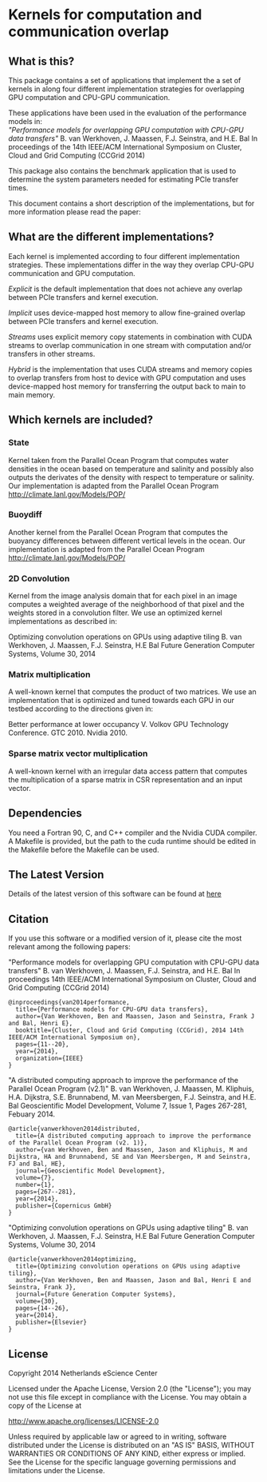 # Kernels for computation and communication overlap


## What is this?

This package contains a set of applications that implement the a set of
kernels in along four different implementation strategies for overlapping
GPU computation and CPU-GPU communication.

These applications have been used in the evaluation of the performance models
in:  
*"Performance models for overlapping GPU computation with CPU-GPU data transfers"*
B. van Werkhoven, J. Maassen, F.J. Seinstra, and H.E. Bal
In proceedings of the 14th IEEE/ACM International Symposium on Cluster, Cloud and Grid Computing (CCGrid 2014)

This package also contains the benchmark application that is used to
determine the system parameters needed for estimating PCIe transfer times.

This document contains a short description of the implementations, but
for more information please read the paper:

## What are the different implementations?

Each kernel is implemented according to four different implementation
strategies. These implementations differ in the way they overlap CPU-GPU
communication and GPU computation.

*Explicit* is the default implementation that does not achieve any overlap
between PCIe transfers and kernel execution.

*Implicit* uses device-mapped host memory to allow fine-grained overlap
between PCIe transfers and kernel execution.

*Streams* uses explicit memory copy statements in combination with CUDA
streams to overlap communication in one stream with computation and/or
transfers in other streams.

*Hybrid* is the implementation that uses CUDA streams and memory copies
to overlap transfers from host to device with GPU computation and uses
device-mapped host memory for transferring the output back to main to
main memory.


## Which kernels are included?

### State
Kernel taken from the Parallel Ocean Program that computes water
densities in the ocean based on temperature and salinity and possibly
also outputs the derivates of the density with respect to temperature
or salinity. Our implementation is adapted from the Parallel Ocean Program
http://climate.lanl.gov/Models/POP/

### Buoydiff
Another kernel from the Parallel Ocean Program that computes
the buoyancy differences between different vertical levels in the ocean.
Our implementation is adapted from the Parallel Ocean Program
http://climate.lanl.gov/Models/POP/

### 2D Convolution
Kernel from the image analysis domain that for each
pixel in an image computes a weighted average of the neighborhood of
that pixel and the weights stored in a convolution filter.
We use an optimized kernel implementations as described in:

Optimizing convolution operations on GPUs using adaptive tiling
B. van Werkhoven, J. Maassen, F.J. Seinstra, H.E Bal
Future Generation Computer Systems, Volume 30, 2014

### Matrix multiplication
A well-known kernel that computes the product of two matrices. We use
an implementation that is optimized and tuned towards each GPU in our
testbed according to the directions given in:

Better performance at lower occupancy
V. Volkov
GPU Technology Conference. GTC 2010. Nvidia 2010.

### Sparse matrix vector multiplication
A well-known kernel with an irregular data access pattern that computes
the multiplication of a sparse matrix in CSR representation and an
input vector.

## Dependencies

You need a Fortran 90, C, and C++ compiler and the Nvidia CUDA compiler.
A Makefile is provided, but the path to the cuda runtime should be
edited in the Makefile before the Makefile can be used.

## The Latest Version

Details of the latest version of this software can be found at [here](https://github.com/NLeSC/com-com-kernels)

## Citation

If you use this software or a modified version of it, please cite the
most relevant among the following papers:

"Performance models for overlapping GPU computation with CPU-GPU data transfers"
B. van Werkhoven, J. Maassen, F.J. Seinstra, and H.E. Bal
In proceedings 14th IEEE/ACM International Symposium on Cluster, Cloud and Grid Computing (CCGrid 2014)

```
@inproceedings{van2014performance,
  title={Performance models for CPU-GPU data transfers},
  author={Van Werkhoven, Ben and Maassen, Jason and Seinstra, Frank J and Bal, Henri E},
  booktitle={Cluster, Cloud and Grid Computing (CCGrid), 2014 14th IEEE/ACM International Symposium on},
  pages={11--20},
  year={2014},
  organization={IEEE}
}
```

"A distributed computing approach to improve the performance of the Parallel Ocean Program (v2.1)"
B. van Werkhoven, J. Maassen, M. Kliphuis, H.A. Dijkstra, S.E. Brunnabend, M. van Meersbergen, F.J. Seinstra, and H.E. Bal
Geoscientific Model Development, Volume 7, Issue 1, Pages 267-281, Febuary 2014.

```
@article{vanwerkhoven2014distributed,
  title={A distributed computing approach to improve the performance of the Parallel Ocean Program (v2. 1)},
  author={van Werkhoven, Ben and Maassen, Jason and Kliphuis, M and Dijkstra, HA and Brunnabend, SE and Van Meersbergen, M and Seinstra, FJ and Bal, HE},
  journal={Geoscientific Model Development},
  volume={7},
  number={1},
  pages={267--281},
  year={2014},
  publisher={Copernicus GmbH}
}
```

"Optimizing convolution operations on GPUs using adaptive tiling"
B. van Werkhoven, J. Maassen, F.J. Seinstra, H.E Bal
Future Generation Computer Systems, Volume 30, 2014

```
@article{vanwerkhoven2014optimizing,
  title={Optimizing convolution operations on GPUs using adaptive tiling},
  author={Van Werkhoven, Ben and Maassen, Jason and Bal, Henri E and Seinstra, Frank J},
  journal={Future Generation Computer Systems},
  volume={30},
  pages={14--26},
  year={2014},
  publisher={Elsevier}
}
```

## License

Copyright 2014 Netherlands eScience Center

Licensed under the Apache License, Version 2.0 (the "License");
you may not use this file except in compliance with the License.
You may obtain a copy of the License at

http://www.apache.org/licenses/LICENSE-2.0

Unless required by applicable law or agreed to in writing, software
distributed under the License is distributed on an "AS IS" BASIS,
WITHOUT WARRANTIES OR CONDITIONS OF ANY KIND, either express or implied.
See the License for the specific language governing permissions and
limitations under the License.

